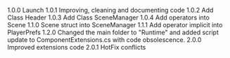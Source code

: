 1.0.0 Launch
1.0.1 Improving, cleaning and documenting code
1.0.2 Add Class Header
1.0.3 Add Class SceneManager
1.0.4 Add operators into Scene
1.1.0 Scene struct into SceneManager
1.1.1 Add operator implicit into PlayerPrefs
1.2.0 Changed the main folder to "Runtime" and added script update to ComponentExtensions.cs with code obsolescence.
2.0.0 Improved extensions code
2.0.1 HotFix conflicts